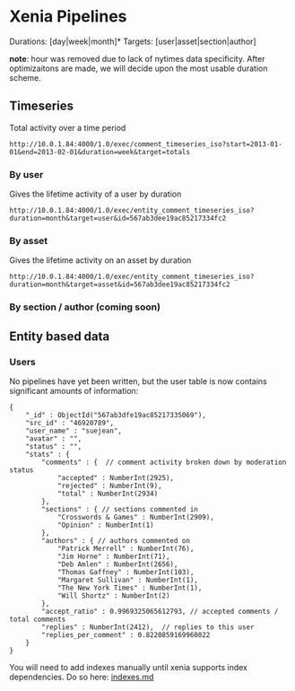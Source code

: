# Xenia Pipelines

Durations: [day|week|month]* 
Targets: [user|asset|section|author]

__note__: hour was removed due to lack of nytimes data specificity.  After optimizaitons are made, we will decide upon the most usable duration scheme.

## Timeseries

Total activity over a time period

```
http://10.0.1.84:4000/1.0/exec/comment_timeseries_iso?start=2013-01-01&end=2013-02-01&duration=week&target=totals
```



### By user

Gives the lifetime activity of a user by duration

```
http://10.0.1.84:4000/1.0/exec/entity_comment_timeseries_iso?duration=month&target=user&id=567ab3dee19ac85217334fc2
```

### By asset

Gives the lifetime activity on an asset by duration

```
http://10.0.1.84:4000/1.0/exec/entity_comment_timeseries_iso?duration=month&target=asset&id=567ab3dee19ac85217334fc2
```

### By section / author (coming soon)



## Entity based data

### Users

No pipelines have yet been written, but the user table is now contains significant amounts of information:

```
{ 
    "_id" : ObjectId("567ab3dfe19ac85217335069"), 
    "src_id" : "46920789", 
    "user_name" : "suejean", 
    "avatar" : "", 
    "status" : "", 
    "stats" : {
        "comments" : {  // comment activity broken down by moderation status
            "accepted" : NumberInt(2925), 
            "rejected" : NumberInt(9), 
            "total" : NumberInt(2934)
        }, 
        "sections" : { // sections commented in
            "Crosswords & Games" : NumberInt(2909), 
            "Opinion" : NumberInt(1)
        }, 
        "authors" : { // authors commented on
            "Patrick Merrell" : NumberInt(76), 
            "Jim Horne" : NumberInt(71), 
            "Deb Amlen" : NumberInt(2656), 
            "Thomas Gaffney" : NumberInt(103), 
            "Margaret Sullivan" : NumberInt(1), 
            "The New York Times" : NumberInt(1), 
            "Will Shortz" : NumberInt(2)
        }, 
        "accept_ratio" : 0.9969325065612793, // accepted comments / total comments
        "replies" : NumberInt(2412),  // replies to this user
        "replies_per_comment" : 0.8220859169960022 
    }
}
```

You will need to add indexes manually until xenia supports index dependencies.  Do so here: [indexes.md](indexes.md)
